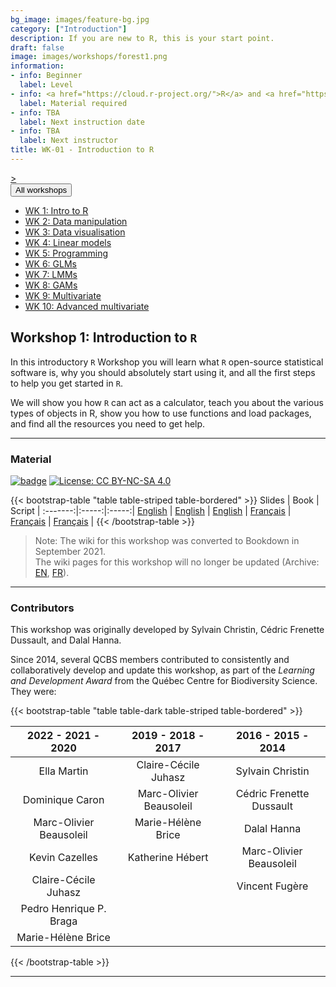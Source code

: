 ```yaml
---
bg_image: images/feature-bg.jpg
category: ["Introduction"]
description: If you are new to R, this is your start point.
draft: false
image: images/workshops/forest1.png
information:
- info: Beginner
  label: Level
- info: <a href="https://cloud.r-project.org/">R</a> and <a href="https://www.rstudio.com/products/rstudio/">RStudio</a>
  label: Material required
- info: TBA
  label: Next instruction date
- info: TBA
  label: Next instructor
title: WK-01 - Introduction to R
---
```


<div class="btn-group" role="group" aria-label="...">
  <a href="https://qcbsrworkshops.github.io/workshops/r-workshop-02/"button type="button" class="btn btn-default">></button></a>

  <div class="btn-group" role="group">
    <button type="button" class="btn btn-default dropdown-toggle" data-toggle="dropdown" aria-haspopup="true" aria-expanded="false">
      All workshops
      <span class="caret"></span>
    </button>
    <ul class="dropdown-menu">
      <li><a href="https://qcbsrworkshops.github.io/workshops/r-workshop-01/">WK 1: Intro to R</a></li>
      <li><a href="https://qcbsrworkshops.github.io/workshops/r-workshop-02/">WK 2: Data manipulation</a></li>
      <li><a href="https://qcbsrworkshops.github.io/workshops/r-workshop-03/">WK 3: Data visualisation</a></li>
      <li><a href="https://qcbsrworkshops.github.io/workshops/r-workshop-04/">WK 4: Linear models</a></li>
      <li><a href="https://qcbsrworkshops.github.io/workshops/r-workshop-05/">WK 5: Programming</a></li>
      <li><a href="https://qcbsrworkshops.github.io/workshops/r-workshop-06/">WK 6: GLMs</a></li>
      <li><a href="https://qcbsrworkshops.github.io/workshops/r-workshop-07/">WK 7: LMMs</a></li>
      <li><a href="https://qcbsrworkshops.github.io/workshops/r-workshop-08/">WK 8: GAMs</a></li>
      <li><a href="https://qcbsrworkshops.github.io/workshops/r-workshop-09/">WK 9: Multivariate</a></li>
      <li><a href="https://qcbsrworkshops.github.io/workshops/r-workshop-10/">WK 10: Advanced multivariate</a></li>
    </ul>
  </div>
</div>

## Workshop 1: Introduction to `R`

In this introductory `R` Workshop you will learn what `R` open-source statistical software is, why you should absolutely start using it, and all the first steps to help you get started in `R`.

We will show you how `R` can act as a calculator, teach you about the various types of objects in R, show you how to use functions and load packages, and find all the resources you need to get help.

----

### Material

[![badge](https://img.shields.io/static/v1?style=flat&label=Workshop&message=01&color=blue&logo=github)](https://github.com/QCBSRworkshops/workshop01) [![License: CC BY-NC-SA 4.0](https://img.shields.io/badge/License-CC%20BY--NC--SA%204.0-orange.svg)](https://creativecommons.org/licenses/by-nc-sa/4.0/)

{{< bootstrap-table "table table-striped table-bordered" >}}
 Slides | Book | Script |
:-------:|:-----:|:-----:|
<a href="https://qcbsrworkshops.github.io/workshop01/pres-en/workshop01-pres-en.html" button type="button" class="btn btn-default">English</button></a> | <a href="https://qcbsrworkshops.github.io/workshop01/book-en/index.html" button type="button" class="btn btn-default">English</button></a> | <a href="https://qcbsrworkshops.github.io/workshop01/book-en/workshop01-script-en.R" button type="button" class="btn btn-default">English</button></a> |
<a href="https://qcbsrworkshops.github.io/workshop01/pres-fr/workshop01-pres-fr.html" button type="button" class="btn btn-default">Français</button></a> | <a href="https://qcbsrworkshops.github.io/workshop01/book-fr/index.html" button type="button" class="btn btn-default">Français</button></a> | <a href="https://qcbsrworkshops.github.io/workshop01/book-fr/workshop01-script-fr.R" button type="button" class="btn btn-default">Français</button></a> |
{{< /bootstrap-table >}}

> Note: The wiki for this workshop was converted to Bookdown in September 2021. <br>
> The wiki pages for this workshop will no longer be updated (Archive: [EN](https://wiki.qcbs.ca/r_workshop1), [FR](https://wiki.qcbs.ca/r_atelier1)).

----

### Contributors

This workshop was originally developed by Sylvain Christin, Cédric Frenette Dussault, and Dalal Hanna.

Since 2014, several QCBS members contributed to consistently and collaboratively develop and update this workshop, as part of the *Learning and Development Award* from the Québec Centre for Biodiversity Science. They were:

{{< bootstrap-table "table table-dark table-striped table-bordered" >}}

|      2022 - 2021 - 2020     |      2019 - 2018 - 2017     |      2016 - 2015 - 2014      |
|:---------------------------:|:---------------------------:|:----------------------------:|
| Ella Martin    |     Claire-Cécile Juhasz   | Sylvain Christin |
|  Dominique Caron         |      Marc-Olivier Beausoleil |Cédric Frenette Dussault|
|     Marc-Olivier Beausoleil      | Marie-Hélène Brice                     |       Dalal Hanna       |
| Kevin Cazelles |   Katherine Hébert                          |      Marc-Olivier Beausoleil     |
|   Claire-Cécile Juhasz     |                             |   Vincent Fugère                           |
|   Pedro Henrique P. Braga   |                             |                              |
|   Marie-Hélène Brice     |                             |                              |

{{< /bootstrap-table >}}

----
